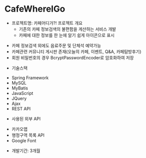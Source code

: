 # CafeWhereIGo
* 프로젝트명: 카페어디가?!
프로젝트 개요
  * 기존의 카페 정보검색의 불편함을 게산하는 서비스 개발
  * 카페에 대한 정보를 한 눈에 알기 쉽게 아이콘으로 표시
 - 카페 정보검색 외에도 음료주문 및 단체석 예약가능
 - 카페관련 커뮤니티 게시판 존재(오늘의 카페, 이벤트, Q&A, 카페탐방후기)
 - 회원 비밀번호의 경우 BcryptPasswordEncoder로 암호화하여 저장
 
* 기술스택
 - Spring Framework
 - MySQL
 - MyBatis
 - JavaScript
 - JQuery
 - Ajax
 - REST API
 
* 사용된 외부 API
 - 카카오맵
 - 행정구역 목록 API
 - Google Font
 
 * 개발기간: 3개월

